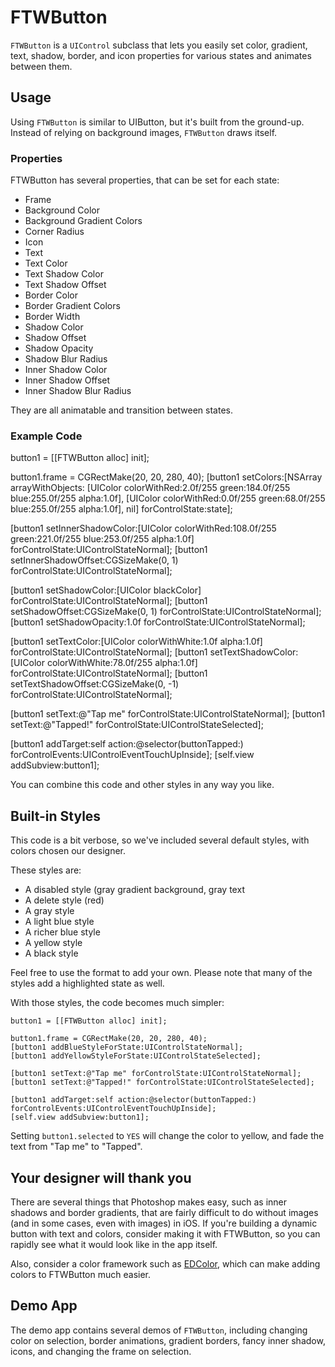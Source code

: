 # FTWButton


`FTWButton` is a `UIControl` subclass that lets you easily set color, gradient, text, shadow, border, and icon properties for various states and animates between them.

## Usage

Using `FTWButton` is similar to UIButton, but it's built from the ground-up. Instead of relying on background images, `FTWButton` draws itself.

### Properties

FTWButton has several properties, that can be set for each state:

* Frame
* Background Color
* Background Gradient Colors
* Corner Radius
* Icon
* Text
* Text Color
* Text Shadow Color
* Text Shadow Offset
* Border Color
* Border Gradient Colors
* Border Width
* Shadow Color
* Shadow Offset
* Shadow Opacity
* Shadow Blur Radius
* Inner Shadow Color
* Inner Shadow Offset
* Inner Shadow Blur Radius

They are all animatable and transition between states.


### Example Code

button1 = [[FTWButton alloc] init];

button1.frame = CGRectMake(20, 20, 280, 40);
[button1 setColors:[NSArray arrayWithObjects:
			  [UIColor colorWithRed:2.0f/255 green:184.0f/255 blue:255.0f/255 alpha:1.0f],
			  [UIColor colorWithRed:0.0f/255 green:68.0f/255 blue:255.0f/255 alpha:1.0f],
			  nil] forControlState:state];


[button1 setInnerShadowColor:[UIColor colorWithRed:108.0f/255 green:221.0f/255 blue:253.0f/255 alpha:1.0f] forControlState:UIControlStateNormal];
[button1 setInnerShadowOffset:CGSizeMake(0, 1) forControlState:UIControlStateNormal];

[button1 setShadowColor:[UIColor blackColor] forControlState:UIControlStateNormal];
[button1 setShadowOffset:CGSizeMake(0, 1) forControlState:UIControlStateNormal];
[button1 setShadowOpacity:1.0f forControlState:UIControlStateNormal];

[button1 setTextColor:[UIColor colorWithWhite:1.0f alpha:1.0f] forControlState:UIControlStateNormal];
[button1 setTextShadowColor:[UIColor colorWithWhite:78.0f/255 alpha:1.0f] forControlState:UIControlStateNormal];
[button1 setTextShadowOffset:CGSizeMake(0, -1) forControlState:UIControlStateNormal];

[button1 setText:@"Tap me" forControlState:UIControlStateNormal];
[button1 setText:@"Tapped!" forControlState:UIControlStateSelected];

[button1 addTarget:self action:@selector(buttonTapped:) forControlEvents:UIControlEventTouchUpInside];
[self.view addSubview:button1];
	
You can combine this code and other styles in any way you like.

## Built-in Styles

This code is a bit verbose, so we've included several default styles, with colors chosen our designer.

These styles are:

* A disabled style (gray gradient background, gray text
* A delete style (red)
* A gray style
* A light blue style
* A richer blue style
* A yellow style
* A black style

Feel free to use the format to add your own. Please note that many of the styles add a highlighted state as well.

With those styles, the code becomes much simpler:

	button1 = [[FTWButton alloc] init];
	
	button1.frame = CGRectMake(20, 20, 280, 40);
	[button1 addBlueStyleForState:UIControlStateNormal];
	[button1 addYellowStyleForState:UIControlStateSelected];
	
	[button1 setText:@"Tap me" forControlState:UIControlStateNormal];
	[button1 setText:@"Tapped!" forControlState:UIControlStateSelected];
	
	[button1 addTarget:self action:@selector(buttonTapped:) forControlEvents:UIControlEventTouchUpInside];
	[self.view addSubview:button1];

Setting `button1.selected` to `YES` will change the color to yellow, and fade the text from "Tap me" to "Tapped".

## Your designer will thank you

There are several things that Photoshop makes easy, such as inner shadows and border gradients, that are fairly difficult to do without images (and in some cases, even with images) in iOS. If you're building a dynamic button with text and colors, consider making it with FTWButton, so you can rapidly see what it would look like in the app itself.

Also, consider a color framework such as [EDColor](https://github.com/thisandagain/color), which can make adding colors to FTWButton much easier.

## Demo App

The demo app contains several demos of `FTWButton`, including changing color on selection, border animations, gradient borders, fancy inner shadow, icons, and changing the frame on selection. 